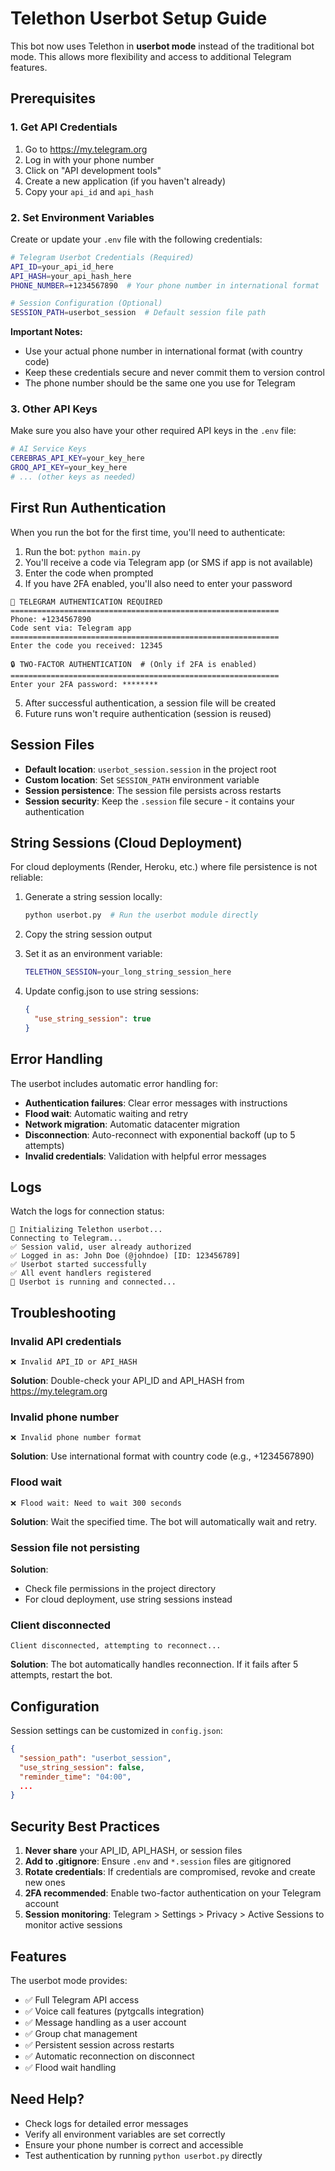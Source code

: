 # Telethon Userbot Setup Guide

This bot now uses Telethon in **userbot mode** instead of the traditional bot mode. This allows more flexibility and access to additional Telegram features.

## Prerequisites

### 1. Get API Credentials

1. Go to https://my.telegram.org
2. Log in with your phone number
3. Click on "API development tools"
4. Create a new application (if you haven't already)
5. Copy your `api_id` and `api_hash`

### 2. Set Environment Variables

Create or update your `.env` file with the following credentials:

```bash
# Telegram Userbot Credentials (Required)
API_ID=your_api_id_here
API_HASH=your_api_hash_here
PHONE_NUMBER=+1234567890  # Your phone number in international format

# Session Configuration (Optional)
SESSION_PATH=userbot_session  # Default session file path
```

**Important Notes:**
- Use your actual phone number in international format (with country code)
- Keep these credentials secure and never commit them to version control
- The phone number should be the same one you use for Telegram

### 3. Other API Keys

Make sure you also have your other required API keys in the `.env` file:

```bash
# AI Service Keys
CEREBRAS_API_KEY=your_key_here
GROQ_API_KEY=your_key_here
# ... (other keys as needed)
```

## First Run Authentication

When you run the bot for the first time, you'll need to authenticate:

1. Run the bot: `python main.py`
2. You'll receive a code via Telegram app (or SMS if app is not available)
3. Enter the code when prompted
4. If you have 2FA enabled, you'll also need to enter your password

```
🔐 TELEGRAM AUTHENTICATION REQUIRED
============================================================
Phone: +1234567890
Code sent via: Telegram app
============================================================
Enter the code you received: 12345

🔒 TWO-FACTOR AUTHENTICATION  # (Only if 2FA is enabled)
============================================================
Enter your 2FA password: ********
```

5. After successful authentication, a session file will be created
6. Future runs won't require authentication (session is reused)

## Session Files

- **Default location**: `userbot_session.session` in the project root
- **Custom location**: Set `SESSION_PATH` environment variable
- **Session persistence**: The session file persists across restarts
- **Session security**: Keep the `.session` file secure - it contains your authentication

## String Sessions (Cloud Deployment)

For cloud deployments (Render, Heroku, etc.) where file persistence is not reliable:

1. Generate a string session locally:
   ```python
   python userbot.py  # Run the userbot module directly
   ```

2. Copy the string session output
3. Set it as an environment variable:
   ```bash
   TELETHON_SESSION=your_long_string_session_here
   ```

4. Update config.json to use string sessions:
   ```json
   {
     "use_string_session": true
   }
   ```

## Error Handling

The userbot includes automatic error handling for:

- **Authentication failures**: Clear error messages with instructions
- **Flood wait**: Automatic waiting and retry
- **Network migration**: Automatic datacenter migration
- **Disconnection**: Auto-reconnect with exponential backoff (up to 5 attempts)
- **Invalid credentials**: Validation with helpful error messages

## Logs

Watch the logs for connection status:

```
🚀 Initializing Telethon userbot...
Connecting to Telegram...
✅ Session valid, user already authorized
✅ Logged in as: John Doe (@johndoe) [ID: 123456789]
✅ Userbot started successfully
✅ All event handlers registered
🤖 Userbot is running and connected...
```

## Troubleshooting

### Invalid API credentials
```
❌ Invalid API_ID or API_HASH
```
**Solution**: Double-check your API_ID and API_HASH from https://my.telegram.org

### Invalid phone number
```
❌ Invalid phone number format
```
**Solution**: Use international format with country code (e.g., +1234567890)

### Flood wait
```
❌ Flood wait: Need to wait 300 seconds
```
**Solution**: Wait the specified time. The bot will automatically wait and retry.

### Session file not persisting
**Solution**: 
- Check file permissions in the project directory
- For cloud deployment, use string sessions instead

### Client disconnected
```
Client disconnected, attempting to reconnect...
```
**Solution**: The bot automatically handles reconnection. If it fails after 5 attempts, restart the bot.

## Configuration

Session settings can be customized in `config.json`:

```json
{
  "session_path": "userbot_session",
  "use_string_session": false,
  "reminder_time": "04:00",
  ...
}
```

## Security Best Practices

1. **Never share** your API_ID, API_HASH, or session files
2. **Add to .gitignore**: Ensure `.env` and `*.session` files are gitignored
3. **Rotate credentials**: If credentials are compromised, revoke and create new ones
4. **2FA recommended**: Enable two-factor authentication on your Telegram account
5. **Session monitoring**: Telegram > Settings > Privacy > Active Sessions to monitor active sessions

## Features

The userbot mode provides:
- ✅ Full Telegram API access
- ✅ Voice call features (pytgcalls integration)
- ✅ Message handling as a user account
- ✅ Group chat management
- ✅ Persistent session across restarts
- ✅ Automatic reconnection on disconnect
- ✅ Flood wait handling

## Need Help?

- Check logs for detailed error messages
- Verify all environment variables are set correctly
- Ensure your phone number is correct and accessible
- Test authentication by running `python userbot.py` directly
